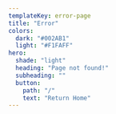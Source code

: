 ```yaml
---
templateKey: error-page
title: "Error"
colors:
  dark: "#002AB1"
  light: "#F1FAFF"
hero:
  shade: "light"
  heading: "Page not found!"
  subheading: ""
  button:
    path: "/"
    text: "Return Home"
---
```

